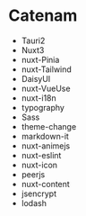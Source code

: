 

# Catenam

* Tauri2
* Nuxt3
* nuxt-Pinia
* nuxt-Tailwind
* DaisyUI
* nuxt-VueUse
* nuxt-i18n
* typography
* Sass
* theme-change
* markdown-it
* nuxt-animejs
* nuxt-eslint
* nuxt-icon
* peerjs
* nuxt-content
* jsencrypt
* lodash